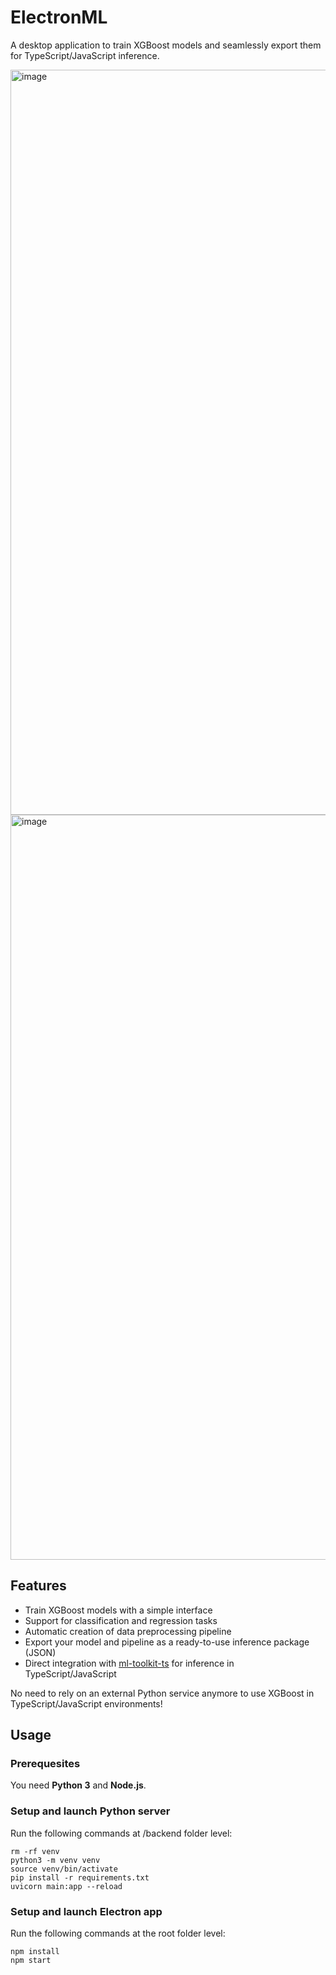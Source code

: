# ElectronML

A desktop application to train XGBoost models and seamlessly export them for TypeScript/JavaScript inference.

<img width="1192" alt="image" src="https://github.com/user-attachments/assets/2e3e6f9a-d162-4321-9e45-1c4a3b3f6143">
<img width="1192" alt="image" src="https://github.com/user-attachments/assets/de7b2f9f-5ed4-443d-8f6f-0a4dc7b99f5d">


## Features

- Train XGBoost models with a simple interface
- Support for classification and regression tasks
- Automatic creation of data preprocessing pipeline
- Export your model and pipeline as a ready-to-use inference package (JSON)
- Direct integration with [ml-toolkit-ts](https://github.com/antoinebcx/ml-toolkit-ts) for inference in TypeScript/JavaScript

No need to rely on an external Python service anymore to use XGBoost in TypeScript/JavaScript environments!

## Usage

### Prerequesites
You need **Python 3** and **Node.js**.

### Setup and launch Python server
Run the following commands at /backend folder level:
```shell
rm -rf venv
python3 -m venv venv
source venv/bin/activate
pip install -r requirements.txt
uvicorn main:app --reload
```

### Setup and launch Electron app
Run the following commands at the root folder level:
```shell
npm install
npm start
```
